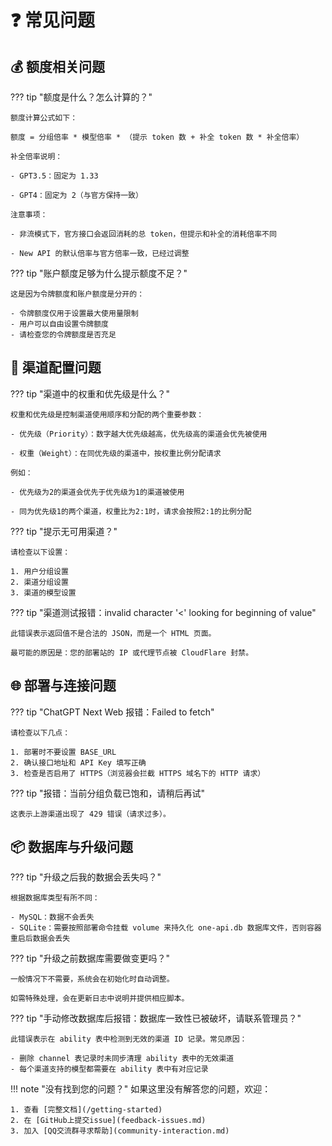 # ❓ 常见问题

## 💰 额度相关问题

??? tip "额度是什么？怎么计算的？"
    
    额度计算公式如下：
    
    额度 = 分组倍率 * 模型倍率 * （提示 token 数 + 补全 token 数 * 补全倍率）

    补全倍率说明：
    
    - GPT3.5：固定为 1.33
    
    - GPT4：固定为 2（与官方保持一致）

    注意事项：
    
    - 非流模式下，官方接口会返回消耗的总 token，但提示和补全的消耗倍率不同
    
    - New API 的默认倍率与官方倍率一致，已经过调整

??? tip "账户额度足够为什么提示额度不足？"
    
    这是因为令牌额度和账户额度是分开的：
    
    - 令牌额度仅用于设置最大使用量限制
    - 用户可以自由设置令牌额度
    - 请检查您的令牌额度是否充足

## 🔧 渠道配置问题

??? tip "渠道中的权重和优先级是什么？"
    
    权重和优先级是控制渠道使用顺序和分配的两个重要参数：

    - 优先级（Priority）：数字越大优先级越高，优先级高的渠道会优先被使用
    
    - 权重（Weight）：在同优先级的渠道中，按权重比例分配请求
    
    例如：
    
    - 优先级为2的渠道会优先于优先级为1的渠道被使用
    
    - 同为优先级1的两个渠道，权重比为2:1时，请求会按照2:1的比例分配

??? tip "提示无可用渠道？"
    
    请检查以下设置：

    1. 用户分组设置
    2. 渠道分组设置
    3. 渠道的模型设置

??? tip "渠道测试报错：invalid character '<' looking for beginning of value"
    
    此错误表示返回值不是合法的 JSON，而是一个 HTML 页面。
    
    最可能的原因是：您的部署站的 IP 或代理节点被 CloudFlare 封禁。

## 🌐 部署与连接问题

??? tip "ChatGPT Next Web 报错：Failed to fetch"
    
    请检查以下几点：

    1. 部署时不要设置 BASE_URL
    2. 确认接口地址和 API Key 填写正确
    3. 检查是否启用了 HTTPS（浏览器会拦截 HTTPS 域名下的 HTTP 请求）

??? tip "报错：当前分组负载已饱和，请稍后再试"
    
    这表示上游渠道出现了 429 错误（请求过多）。

## 📦 数据库与升级问题

??? tip "升级之后我的数据会丢失吗？"
    
    根据数据库类型有所不同：

    - MySQL：数据不会丢失
    - SQLite：需要按照部署命令挂载 volume 来持久化 one-api.db 数据库文件，否则容器重启后数据会丢失

??? tip "升级之前数据库需要做变更吗？"
    
    一般情况下不需要，系统会在初始化时自动调整。
    
    如需特殊处理，会在更新日志中说明并提供相应脚本。

??? tip "手动修改数据库后报错：数据库一致性已被破坏，请联系管理员？"
    
    此错误表示在 ability 表中检测到无效的渠道 ID 记录。常见原因：
    
    - 删除 channel 表记录时未同步清理 ability 表中的无效渠道
    - 每个渠道支持的模型都需要在 ability 表中有对应记录

!!! note "没有找到您的问题？"
    如果这里没有解答您的问题，欢迎：
    
    1. 查看 [完整文档](/getting-started)
    2. 在 [GitHub上提交issue](feedback-issues.md)
    3. 加入 [QQ交流群寻求帮助](community-interaction.md)
